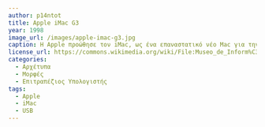 ```yaml
---
author: p14ntot
title: Apple iMac G3
year: 1998
image_url: /images/apple-imac-g3.jpg
caption: Η Apple προώθησε τον iMac, ως ένα επαναστατικό νέο Mac για την εποχή του διαδικτύου, όπως αποδεικνύεται και από το πρόθεμα «i» της ονομασίας του, το οποίο αναφέρεται στο Internet (internet, individual, instruct, inform, inspire).
license_url: https://commons.wikimedia.org/wiki/File:Museo_de_Inform%C3%A1tica_Hist%C3%B3rica_(MIH)_%E2%80%93_UNIZAR_%E2%80%93_Apple_iMac_G3.jpg
categories:
  - Αρχέτυπα
  - Μορφές
  - Επιτραπέζιος Υπολογιστής
tags:
  - Apple
  - iMac
  - USB
---
```

